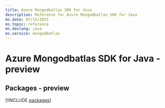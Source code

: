 ```yaml
---
title: Azure Mongodbatlas SDK for Java
description: Reference for Azure Mongodbatlas SDK for Java
ms.date: 07/15/2025
ms.topic: reference
ms.devlang: java
ms.service: mongodbatlas
---
```

# Azure Mongodbatlas SDK for Java - preview
## Packages - preview
[!INCLUDE [packages](mongodbatlas-index.md)]
